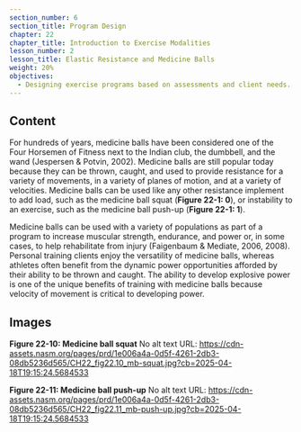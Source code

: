 ```yaml
---
section_number: 6
section_title: Program Design
chapter: 22
chapter_title: Introduction to Exercise Modalities
lesson_number: 2
lesson_title: Elastic Resistance and Medicine Balls
weight: 20%
objectives:
  - Designing exercise programs based on assessments and client needs.
---
```


## Content
For hundreds of years, medicine balls have been considered one of the Four Horsemen of Fitness next to the Indian club, the dumbbell, and the wand (Jespersen & Potvin, 2002). Medicine balls are still popular today because they can be thrown, caught, and used to provide resistance for a variety of movements, in a variety of planes of motion, and at a variety of velocities. Medicine balls can be used like any other resistance implement to add load, such as the medicine ball squat (**Figure 22-1: 0**), or instability to an exercise, such as the medicine ball push-up (**Figure 22-1: 1**).

Medicine balls can be used with a variety of populations as part of a program to increase muscular strength, endurance, and power or, in some cases, to help rehabilitate from injury (Faigenbaum & Mediate, 2006, 2008). Personal training clients enjoy the versatility of medicine balls, whereas athletes often benefit from the dynamic power opportunities afforded by their ability to be thrown and caught. The ability to develop explosive power is one of the unique benefits of training with medicine balls because velocity of movement is critical to developing power.

## Images

**Figure 22-10: Medicine ball squat**
No alt text
URL: https://cdn-assets.nasm.org/pages/prd/1e006a4a-0d5f-4261-2db3-08db5236d565/CH22_fig22.10_mb-squat.jpg?cb=2025-04-18T19:15:24.5684533

**Figure 22-11: Medicine ball push-up**
No alt text
URL: https://cdn-assets.nasm.org/pages/prd/1e006a4a-0d5f-4261-2db3-08db5236d565/CH22_fig22.11_mb-push-up.jpg?cb=2025-04-18T19:15:24.5684533